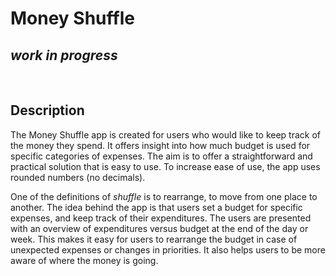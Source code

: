 # Money Shuffle
## *work in progress*


<br>


## Description

The Money Shuffle app is created for users who would like to keep track of the money they spend. It offers insight into how much budget is used for specific categories of expenses. The aim is to offer a straightforward and practical solution that is easy to use. To increase ease of use, the app uses rounded numbers (no decimals).

One of the definitions of *shuffle* is to rearrange, to move from one place to another. The idea behind the app is that users set a budget for specific expenses, and keep track of their expenditures. The users are presented with an overview of expenditures versus budget at the end of the day or week. This makes it easy for users to rearrange the budget in case of unexpected expenses or changes in priorities. It also helps users to be more aware of where the money is going.
